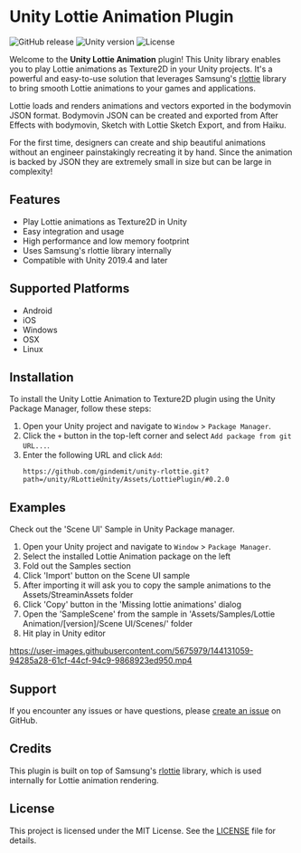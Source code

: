 # Unity Lottie Animation Plugin
![GitHub release](https://img.shields.io/github/release/gindemit/unity-rlottie.svg)
![Unity version](https://img.shields.io/badge/unity-2019.4%2B-green.svg)
![License](https://img.shields.io/github/license/gindemit/unity-rlottie.svg)

Welcome to the **Unity Lottie Animation** plugin! This Unity library enables you to play Lottie animations as Texture2D in your Unity projects. It's a powerful and easy-to-use solution that leverages Samsung's [rlottie](https://github.com/Samsung/rlottie) library to bring smooth Lottie animations to your games and applications.

Lottie loads and renders animations and vectors exported in the bodymovin JSON format. Bodymovin JSON can be created and exported from After Effects with bodymovin, Sketch with Lottie Sketch Export, and from Haiku.

For the first time, designers can create and ship beautiful animations without an engineer painstakingly recreating it by hand. Since the animation is backed by JSON they are extremely small in size but can be large in complexity!

## Features

* Play Lottie animations as Texture2D in Unity
* Easy integration and usage
* High performance and low memory footprint
* Uses Samsung's rlottie library internally
* Compatible with Unity 2019.4 and later

## Supported Platforms

* Android
* iOS
* Windows
* OSX
* Linux

## Installation

To install the Unity Lottie Animation to Texture2D plugin using the Unity Package Manager, follow these steps:

1. Open your Unity project and navigate to `Window` > `Package Manager`.
2. Click the `+` button in the top-left corner and select `Add package from git URL...`.
3. Enter the following URL and click `Add`:
   ```
   https://github.com/gindemit/unity-rlottie.git?path=/unity/RLottieUnity/Assets/LottiePlugin/#0.2.0
   ```

## Examples

Check out the 'Scene UI' Sample in Unity Package manager.

1. Open your Unity project and navigate to `Window` > `Package Manager`.
2. Select the installed Lottie Animation package on the left
3. Fold out the Samples section
4. Click 'Import' button on the Scene UI sample
5. After importing it will ask you to copy the sample animations to the Assets/StreaminAssets folder
6. Click 'Copy' button in the 'Missing lottie animations' dialog
7. Open the 'SampleScene' from the sample in 'Assets/Samples/Lottie Animation/[version]/Scene UI/Scenes/' folder
8. Hit play in Unity editor

https://user-images.githubusercontent.com/5675979/144131059-94285a28-61cf-44cf-94c9-9868923ed950.mp4

## Support

If you encounter any issues or have questions, please [create an issue](https://github.com/gindemit/unity-rlottie/issues/new) on GitHub.

## Credits

This plugin is built on top of Samsung's [rlottie](https://github.com/Samsung/rlottie) library, which is used internally for Lottie animation rendering.

## License

This project is licensed under the MIT License. See the [LICENSE](LICENSE) file for details.
